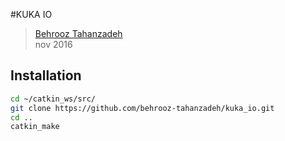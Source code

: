 #KUKA IO
> [Behrooz Tahanzadeh](http://b-tz.com)<br/>
> nov 2016

Installation
-----
```bash
cd ~/catkin_ws/src/
git clone https://github.com/behrooz-tahanzadeh/kuka_io.git
cd ..
catkin_make
```
